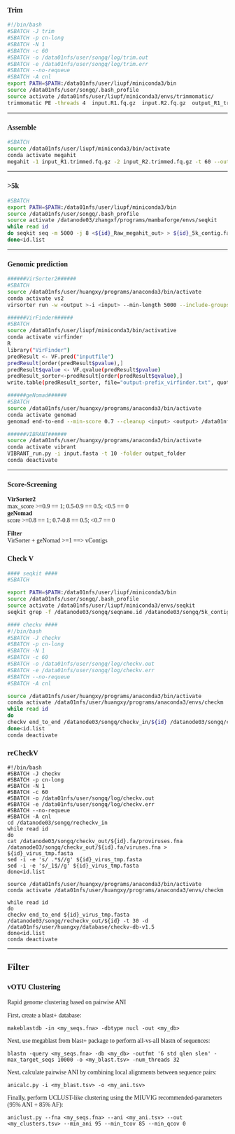 <font face ="MiSans" ><br/>

### Trim

```bash
#!/bin/bash
#SBATCH -J trim
#SBATCH -p cn-long
#SBATCH -N 1
#SBATCH -c 60
#SBATCH -o /data01nfs/user/songq/log/trim.out
#SBATCH -e /data01nfs/user/songq/log/trim.err
#SBATCH --no-requeue
#SBATCH -A cnl
export PATH=$PATH:/data01nfs/user/liupf/miniconda3/bin
source /data01nfs/user/songq/.bash_profile
source activate /data01nfs/user/liupf/miniconda3/envs/trimmomatic/
trimmomatic PE -threads 4  input.R1.fq.gz  input.R2.fq.gz  output_R1_trimmed.fq.gz  output_R1_trimmed_U.fq.gz  output_R2_trimmed.fq.gz  output_R2_trimmed_U.fq.gz ILLUMINACLIP:/data01nfs/user/liupf/common_files/TruSeq3-PE.fa:2:30:10 LEADING:3 TRAILING:3 SLIDINGWINDOW:4:15 MINLEN:36
```

---

### Assemble

```bash
#SBATCH
source /data01nfs/user/liupf/miniconda3/bin/activate
conda activate megahit
megahit -1 input_R1.trimmed.fq.gz -2 input_R2.trimmed.fq.gz -t 60 --out-prefix --out-dir &> name.log
```

---
### >5k
```bash
#SBATCH 
export PATH=$PATH:/data01nfs/user/liupf/miniconda3/bin
source /data01nfs/user/songq/.bash_profile
source activate /datanode03/zhangxf/programs/mambaforge/envs/seqkit
while read id
do seqkit seq -m 5000 -j 8 <${id}_Raw_megahit_out> > ${id}_5k_contig.fa
done<id.list
```

---
### Genomic prediction

```bash
######VirSorter2######
#SBATCH
source /data01nfs/user/huangxy/programs/anaconda3/bin/activate
conda activate vs2
virsorter run -w <output >-i <input> --min-length 5000 --include-groups dsDNAphage,ssDNA,RNA,lavidaviridae,NCLDV -j 20 all

######VirFinder######
#SBATCH
source /data01nfs/user/liupf/miniconda3/bin/activative
conda activate virfinder
R
library("VirFinder")
predResult <- VF.pred("inputfile")
predResult[order(predResult$pvalue),]
predResult$qvalue <- VF.qvalue(predResult$pvalue)
predResult_sorter<-predResult[order(predResult$qvalue),]
write.table(predResult_sorter, file="output-prefix_virfinder.txt", quote=F, sep="\\t")

######geNomad######
#SBATCH
source /data01nfs/user/huangxy/programs/anaconda3/bin/activate
conda activate genomad
genomad end-to-end --min-score 0.7 --cleanup <input> <output> /data01nfs/user/liupf/oil_field_10kDNAvirus/genomad_db/genomad_db

######VIBRANT######
source /data01nfs/user/huangxy/programs/anaconda3/bin/activate
conda activate vibrant
VIBRANT_run.py -i input.fasta -t 10 -folder output_folder
conda deactivate
```
  
---
### Score-Screening
**VirSorter2**  
max_score >=0.9 == 1; 0.5-0.9 == 0.5; <0.5 == 0  
**geNomad**  
score >=0.8 == 1; 0.7-0.8 == 0.5; <0.7 == 0    

  
**Filter**  
VirSorter + geNomad >=1 ==> vContigs
### Check V
```bash
#### seqkit ####
#SBATCH

export PATH=$PATH:/data01nfs/user/liupf/miniconda3/bin
source /data01nfs/user/songq/.bash_profile
source activate /data01nfs/user/liupf/miniconda3/envs/seqkit
seqkit grep -f /datanode03/songq/seqname.id /datanode03/songq/5k_contigs/id_MV_MGHT_5K.fa -o /datanode03/songq/checkv_in/id.fa

#### checkv ####
#!/bin/bash
#SBATCH -J checkv
#SBATCH -p cn-long
#SBATCH -N 1
#SBATCH -c 60
#SBATCH -o /data01nfs/user/songq/log/checkv.out
#SBATCH -e /data01nfs/user/songq/log/checkv.err
#SBATCH --no-requeue
#SBATCH -A cnl

source /data01nfs/user/huangxy/programs/anaconda3/bin/activate
conda activate /data01nfs/user/huangxy/programs/anaconda3/envs/checkm
while read id
do
checkv end_to_end /datanode03/songq/checkv_in/${id} /datanode03/songq/checkv_out/${id} -t 30 -d /data01nfs/user/huangxy/database/checkv-db-v1.5
done<id.list
conda deactivate
```
### reCheckV
```Shell
#!/bin/bash
#SBATCH -J checkv
#SBATCH -p cn-long
#SBATCH -N 1
#SBATCH -c 60
#SBATCH -o /data01nfs/user/songq/log/checkv.out
#SBATCH -e /data01nfs/user/songq/log/checkv.err
#SBATCH --no-requeue
#SBATCH -A cnl
cd /datanode03/songq/recheckv_in
while read id
do
cat /datanode03/songq/checkv_out/${id}.fa/proviruses.fna /datanode03/songq/checkv_out/${id}.fa/viruses.fna > ${id}_virus_tmp.fasta
sed -i -e 's/ .*$//g' ${id}_virus_tmp.fasta
sed -i -e 's/_1$//g' ${id}_virus_tmp.fasta 
done<id.list

source /data01nfs/user/huangxy/programs/anaconda3/bin/activate
conda activate /data01nfs/user/huangxy/programs/anaconda3/envs/checkm

while read id
do
checkv end_to_end ${id}_virus_tmp.fasta /datanode03/songq/recheckv_out/${id} -t 30 -d /data01nfs/user/huangxy/database/checkv-db-v1.5
done<id.list
conda deactivate
```
---
Filter
---
### vOTU Clustering
Rapid genome clustering based on pairwise ANI

First, create a blast+ database:  
```Shell
makeblastdb -in <my_seqs.fna> -dbtype nucl -out <my_db> 
```

Next, use megablast from blast+ package to perform all-vs-all blastn of sequences:  
```Shell
blastn -query <my_seqs.fna> -db <my_db> -outfmt '6 std qlen slen' -max_target_seqs 10000 -o <my_blast.tsv> -num_threads 32
```

Next, calculate pairwise ANI by combining local alignments between sequence pairs:  
```Shell
anicalc.py -i <my_blast.tsv> -o <my_ani.tsv>
```

Finally, perform UCLUST-like clustering using the MIUVIG recommended-parameters (95% ANI + 85% AF):  
```Shell
aniclust.py --fna <my_seqs.fna> --ani <my_ani.tsv> --out <my_clusters.tsv> --min_ani 95 --min_tcov 85 --min_qcov 0
```